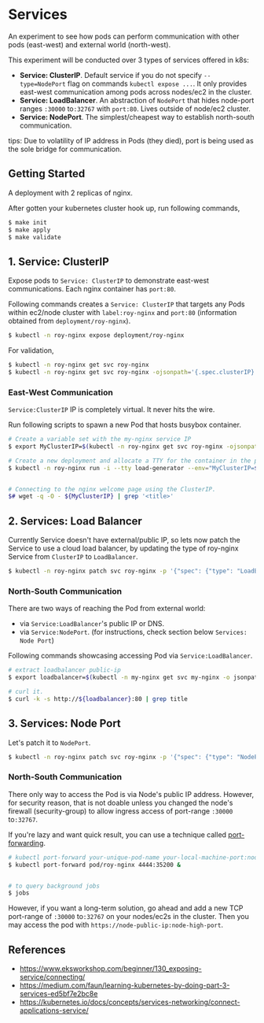 # Services

An experiment to see how pods can perform communication with other pods (east-west) and external world (north-west). 

This experiment will be conducted over 3 types of services offered in k8s:

- **Service: ClusterIP**. Default service if you do not specify `--type=NodePort` flag on commands `kubectl expose ...`. It only provides east-west communication among pods across nodes/ec2 in the cluster.
- **Service: LoadBalancer**. An abstraction of `NodePort` that hides node-port ranges `:30000` to`:32767` with `port:80`. Lives outside of node/ec2 cluster.
- **Service: NodePort**. The simplest/cheapest way to establish north-south communication.

tips: Due to volatility of IP address in Pods (they died), port is being used as the sole bridge for communication.

## Getting Started

A deployment with 2 replicas of nginx.

After gotten your kubernetes cluster hook up, run following commands,

```sh
$ make init
$ make apply
$ make validate
```

## 1. Service: ClusterIP

Expose pods to `Service: ClusterIP` to demonstrate east-west communications. Each nginx container has `port:80`.


Following commands creates a `Service: ClusterIP` that targets any Pods within ec2/node cluster with `label:roy-nginx` and `port:80` (information obtained from `deployment/roy-nginx`).

```sh
$ kubectl -n roy-nginx expose deployment/roy-nginx
```


For validation,
```sh
$ kubectl -n roy-nginx get svc roy-nginx
$ kubectl -n roy-nginx get svc roy-nginx -ojsonpath='{.spec.clusterIP}'
```


### East-West Communication

`Service:ClusterIP` IP is completely virtual. It never hits the wire.

Run following scripts to spawn a new Pod that hosts busybox container.
```sh
# Create a variable set with the my-nginx service IP
$ export MyClusterIP=$(kubectl -n roy-nginx get svc roy-nginx -ojsonpath='{.spec.clusterIP}')

# Create a new deployment and allocate a TTY for the container in the pod
$ kubectl -n roy-nginx run -i --tty load-generator --env="MyClusterIP=${MyClusterIP}" --image=busybox /bin/sh


# Connecting to the nginx welcome page using the ClusterIP.
$# wget -q -O - ${MyClusterIP} | grep '<title>'
```


## 2. Services: Load Balancer

Currently Service doesn't have external/public IP, so lets now patch the Service to use a cloud load balancer, by updating the type of roy-nginx Service from `ClusterIP` to `LoadBalancer`.


```sh
$ kubectl -n roy-nginx patch svc roy-nginx -p '{"spec": {"type": "LoadBalancer"}}'
```

### North-South Communication

There are two ways of reaching the Pod from external world:
- via `Service:LoadBalancer`'s public IP or DNS.
- via `Service:NodePort`. (for instructions, check section below `Services: Node Port`)


Following commands showcasing accessing Pod via `Service:LoadBalancer`.
```sh
# extract loadbalancer public-ip
$ export loadbalancer=$(kubectl -n my-nginx get svc my-nginx -o jsonpath='{.status.loadBalancer.ingress[*].hostname}')

# curl it.
$ curl -k -s http://${loadbalancer}:80 | grep title
```


## 3. Services: Node Port

Let's patch it to `NodePort`.

```sh
$ kubectl -n roy-nginx patch svc roy-nginx -p '{"spec": {"type": "NodePort"}}'
```

### North-South Communication

There only way to access the Pod is via Node's public IP address. However, for security reason, that is not doable unless you changed the node's firewall (security-group) to allow ingress access of port-range `:30000` to`:32767`.

If you're lazy and want quick result, you can use a technique called [port-forwarding](https://kubernetes.io/docs/tasks/access-application-cluster/port-forward-access-application-cluster/).

```sh
# kubectl port-forward your-unique-pod-name your-local-machine-port:node-high-port
$ kubectl port-forward pod/roy-nginx 4444:35200 &


# to query background jobs
$ jobs 
```

However, if you want a long-term solution, go ahead and add a new TCP port-range of `:30000` to`:32767` on your nodes/ec2s in the cluster. Then you may access the pod with `https://node-public-ip:node-high-port`.

## References
- https://www.eksworkshop.com/beginner/130_exposing-service/connecting/
- https://medium.com/faun/learning-kubernetes-by-doing-part-3-services-ed5bf7e2bc8e
- https://kubernetes.io/docs/concepts/services-networking/connect-applications-service/